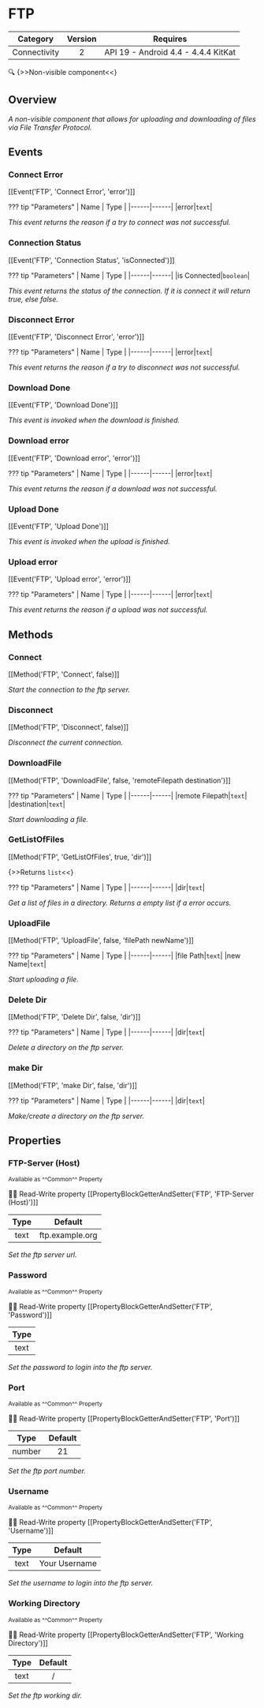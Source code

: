 # FTP

| Category | Version | Requires |
|:--------:|:-------:|:--------:|
|Connectivity|2|API 19 - Android 4.4 - 4.4.4 KitKat|

:mag: {>>Non-visible component<<}

## Overview

_A non-visible component that allows for uploading and downloading of files via File Transfer Protocol._

## Events

### Connect Error

[[Event('FTP', 'Connect Error', 'error')]]

??? tip "Parameters"
    | Name | Type |
    |------|------|
    |error|`text`|


_This event returns the reason if a try to connect was not successful._

### Connection Status

[[Event('FTP', 'Connection Status', 'isConnected')]]

??? tip "Parameters"
    | Name | Type |
    |------|------|
    |is Connected|`boolean`|


_This event returns the status of the connection. If it is connect it will return true, else false._

### Disconnect Error

[[Event('FTP', 'Disconnect Error', 'error')]]

??? tip "Parameters"
    | Name | Type |
    |------|------|
    |error|`text`|


_This event returns the reason if a try to disconnect was not successful._

### Download Done

[[Event('FTP', 'Download Done')]]

_This event is invoked when the download is finished._

### Download error

[[Event('FTP', 'Download error', 'error')]]

??? tip "Parameters"
    | Name | Type |
    |------|------|
    |error|`text`|


_This event returns the reason if a download was not successful._

### Upload Done

[[Event('FTP', 'Upload Done')]]

_This event is invoked when the upload is finished._

### Upload error

[[Event('FTP', 'Upload error', 'error')]]

??? tip "Parameters"
    | Name | Type |
    |------|------|
    |error|`text`|


_This event returns the reason if a upload was not successful._

## Methods

### Connect

[[Method('FTP', 'Connect', false)]]

_Start the connection to the ftp server._

### Disconnect

[[Method('FTP', 'Disconnect', false)]]

_Disconnect the current connection._

### DownloadFile

[[Method('FTP', 'DownloadFile', false, 'remoteFilepath destination')]]

??? tip "Parameters"
    | Name | Type |
    |------|------|
    |remote Filepath|`text`|
    |destination|`text`|


_Start downloading a file._

### GetListOfFiles

[[Method('FTP', 'GetListOfFiles', true, 'dir')]]

{>>Returns `list`<<}

??? tip "Parameters"
    | Name | Type |
    |------|------|
    |dir|`text`|


_Get a list of files in a directory. Returns a empty list if a error occurs._

### UploadFile

[[Method('FTP', 'UploadFile', false, 'filePath newName')]]

??? tip "Parameters"
    | Name | Type |
    |------|------|
    |file Path|`text`|
    |new Name|`text`|


_Start uploading a file._

### Delete Dir

[[Method('FTP', 'Delete Dir', false, 'dir')]]

??? tip "Parameters"
    | Name | Type |
    |------|------|
    |dir|`text`|


_Delete a directory on the ftp server._

### make Dir

[[Method('FTP', 'make Dir', false, 'dir')]]

??? tip "Parameters"
    | Name | Type |
    |------|------|
    |dir|`text`|


_Make/create a directory on the ftp server._

## Properties

### FTP-Server (Host)

<small>Available as ^^Common^^ Property</small>

:eyes::pencil: Read-Write property
[[PropertyBlockGetterAndSetter('FTP', 'FTP-Server (Host)')]]

| Type | Default |
|:----:|:-------:|
|text|ftp.example.org|

_Set the ftp server url._

### Password

<small>Available as ^^Common^^ Property</small>

:eyes::pencil: Read-Write property
[[PropertyBlockGetterAndSetter('FTP', 'Password')]]

| Type |
|:----:|
|text|

_Set the password to login into the ftp server._

### Port

<small>Available as ^^Common^^ Property</small>

:eyes::pencil: Read-Write property
[[PropertyBlockGetterAndSetter('FTP', 'Port')]]

| Type | Default |
|:----:|:-------:|
|number|21|

_Set the ftp port number._

### Username

<small>Available as ^^Common^^ Property</small>

:eyes::pencil: Read-Write property
[[PropertyBlockGetterAndSetter('FTP', 'Username')]]

| Type | Default |
|:----:|:-------:|
|text|Your Username|

_Set the username to login into the ftp server._

### Working Directory

<small>Available as ^^Common^^ Property</small>

:eyes::pencil: Read-Write property
[[PropertyBlockGetterAndSetter('FTP', 'Working Directory')]]

| Type | Default |
|:----:|:-------:|
|text|/|

_Set the ftp working dir._